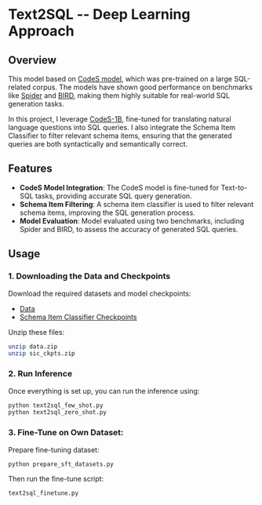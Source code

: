 # Text2SQL -- Deep Learning Approach


## Overview
This model based on [CodeS model](https://arxiv.org/abs/2402.16347), which was pre-trained on a large SQL-related corpus. The models have shown good performance on benchmarks like [Spider](https://yale-lily.github.io/spider) and [BIRD](https://bird-bench.github.io/), making them highly suitable for real-world SQL generation tasks.

In this project, I leverage [CodeS-1B](https://huggingface.co/seeklhy/codes-1b), fine-tuned for translating natural language questions into SQL queries. I also integrate the Schema Item Classifier to filter relevant schema items, ensuring that the generated queries are both syntactically and semantically correct.

## Features
- **CodeS Model Integration**: The CodeS model is fine-tuned for Text-to-SQL tasks, providing accurate SQL query generation.
- **Schema Item Filtering**: A schema item classifier is used to filter relevant schema items, improving the SQL generation process.
- **Model Evaluation**: Model evaluated using two benchmarks, including Spider and BIRD, to assess the accuracy of generated SQL queries.

## Usage

### 1. **Downloading the Data and Checkpoints**

Download the required datasets and model checkpoints:

- [Data](https://drive.google.com/file/d/189spLXUL3gF8k4sny5qiWMqW3wOzx5AD/view?usp=sharing)
- [Schema Item Classifier Checkpoints](https://drive.google.com/file/d/1V3F4ihTSPbV18g3lrg94VMH-kbWR_-lY/view?usp=sharing)

Unzip these files:

```bash
unzip data.zip
unzip sic_ckpts.zip
```

### 2. **Run Inference**

Once everything is set up, you can run the inference using:

```bash
python text2sql_few_shot.py
python text2sql_zero_shot.py
```

### 3. **Fine-Tune on Own Dataset**:

Prepare fine-tuning dataset:

```bash
python prepare_sft_datasets.py
```

Then run the fine-tune script:

```bash
text2sql_finetune.py
```

